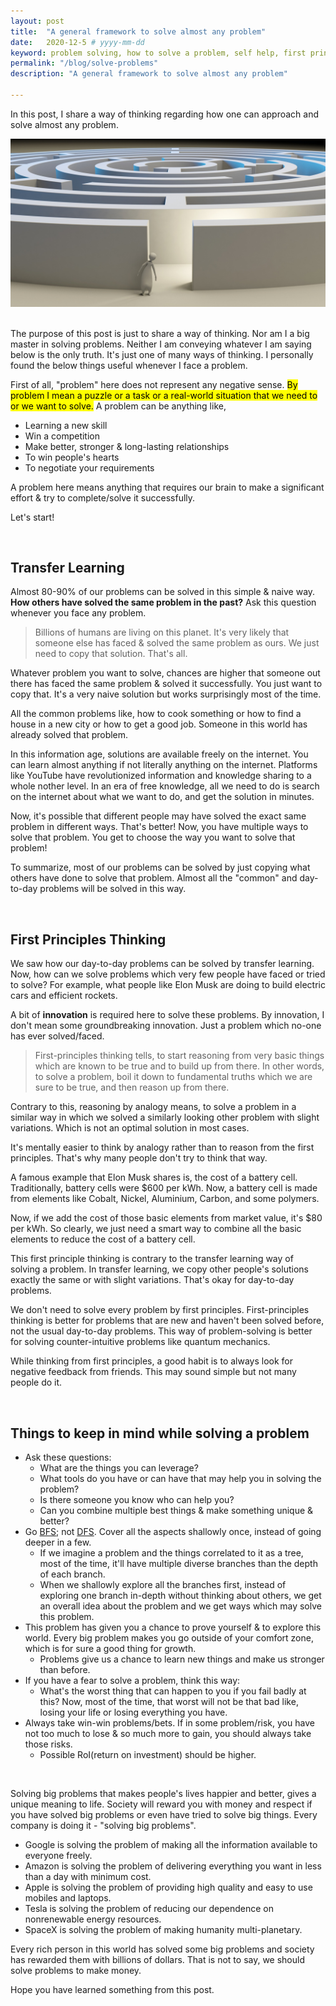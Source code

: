```yaml
---
layout: post
title:  "A general framework to solve almost any problem"
date:   2020-12-5 # yyyy-mm-dd
keyword: problem solving, how to solve a problem, self help, first principles thinking, transfer learning    
permalink: "/blog/solve-problems"
description: "A general framework to solve almost any problem"

---
```


In this post, I share a way of thinking regarding how one can approach and solve almost any problem.

<center><img src="../assets/solve-problems.jpg"/></center>

<br/>

The purpose of this post is just to share a way of thinking. Nor am I a big master in solving problems. Neither I am conveying whatever I am saying below is the only truth. It's just one of many ways of thinking.
I personally found the below things useful whenever I face a problem.

First of all, "problem" here does not represent any negative sense. <mark>By problem I mean a puzzle or a task or a real-world situation that we need to or we want to solve.</mark>
A problem can be anything like,
- Learning a new skill
- Win a competition
- Make better, stronger & long-lasting relationships
- To win people's hearts
- To negotiate your requirements

A problem here means anything that requires our brain to make a significant effort & try to complete/solve it successfully.

Let's start!

<br/>

## Transfer Learning

Almost 80-90% of our problems can be solved in this simple & naive way. <b>How others have solved the same problem in the past?</b> Ask this question whenever you face any problem.

> Billions of humans are living on this planet. It's very likely that someone else has faced & solved the same problem as ours. We just need to copy that solution. That's all.

Whatever problem you want to solve, chances are higher that someone out there has faced the same problem & solved it successfully. You just want to copy that.
It's a very naive solution but works surprisingly most of the time.

All the common problems like, how to cook something or how to find a house in a new city or how to get a good job. Someone in this world has already solved that problem.

In this information age, solutions are available freely on the internet. You can learn almost anything if not literally anything on the internet. Platforms like YouTube have revolutionized information and knowledge sharing to a whole nother level.
In an era of free knowledge, all we need to do is search on the internet about what we want to do, and get the solution in minutes.

Now, it's possible that different people may have solved the exact same problem in different ways. That's better! Now, you have multiple ways to solve that problem. You get to choose the way you want to solve that problem!

To summarize, most of our problems can be solved by just copying what others have done to solve that problem.
Almost all the "common" and day-to-day problems will be solved in this way.

<br/>
  
## First Principles Thinking

We saw how our day-to-day problems can be solved by transfer learning. Now, how can we solve problems which very few people have faced or tried to solve? For example, what people like Elon Musk are doing to build electric cars and efficient rockets.

A bit of <b>innovation</b> is required here to solve these problems. By innovation, I don't mean some groundbreaking innovation. Just a problem which no-one has ever solved/faced.

> First-principles thinking tells, to start reasoning from very basic things which are known to be true and to build up from there.
In other words, to solve a problem, boil it down to fundamental truths which we are sure to be true, and then reason up from there.

Contrary to this, reasoning by analogy means, to solve a problem in a similar way in which we solved a similarly looking other problem with slight variations. Which is not an optimal solution in most cases.

It's mentally easier to think by analogy rather than to reason from the first principles. That's why many people don't try to think that way. 

A famous example that Elon Musk shares is, the cost of a battery cell. Traditionally, battery cells were $600 per kWh. Now, a battery cell is made from elements like Cobalt, Nickel, Aluminium, Carbon, and some polymers.

Now, if we add the cost of those basic elements from market value, it's $80 per kWh. So clearly, we just need a smart way to combine all the basic elements to reduce the cost of a battery cell.

This first principle thinking is contrary to the transfer learning way of solving a problem. In transfer learning, we copy other people's solutions exactly the same or with slight variations. That's okay for day-to-day problems.

We don't need to solve every problem by first principles. First-principles thinking is better for problems that are new and haven't been solved before, not the usual day-to-day problems. This way of problem-solving is better for solving counter-intuitive problems like quantum mechanics.

While thinking from first principles, a good habit is to always look for negative feedback from friends. This may sound simple but not many people do it.

<br/>

## Things to keep in mind while solving a problem

- Ask these questions:
  - What are the things you can leverage?
  - What tools do you have or can have that may help you in solving the problem?
  - Is there someone you know who can help you?
  - Can you combine multiple best things & make something unique & better?
- Go [BFS](https://en.wikipedia.org/wiki/Breadth-first_search); not [DFS](https://en.wikipedia.org/wiki/Depth-first_search). Cover all the aspects shallowly once, instead of going deeper in a few.
  - If we imagine a problem and the things correlated to it as a tree, most of the time, it'll have multiple diverse branches than the depth of each branch.
  - When we shallowly explore all the branches first, instead of exploring one branch in-depth without thinking about others, we get an overall idea about the problem and we get ways which may solve this problem.
- This problem has given you a chance to prove yourself & to explore this world. Every big problem makes you go outside of your comfort zone, which is for sure a good thing for growth.
  - Problems give us a chance to learn new things and make us stronger than before.
- If you have a fear to solve a problem, think this way:
  - What's the worst thing that can happen to you if you fail badly at this? Now, most of the time, that worst will not be that bad like, losing your life or losing everything you have.
- Always take win-win problems/bets. If in some problem/risk, you have not too much to lose & so much more to gain, you should always take those risks.
  - Possible RoI(return on investment) should be higher.
  
<br/>
  
Solving big problems that makes people's lives happier and better, gives a unique meaning to life.
Society will reward you with money and respect if you have solved big problems or even have tried to solve big things. Every company is doing it - "solving big problems".
- Google is solving the problem of making all the information available to everyone freely.
- Amazon is solving the problem of delivering everything you want in less than a day with minimum cost.
- Apple is solving the problem of providing high quality and easy to use mobiles and laptops.
- Tesla is solving the problem of reducing our dependence on nonrenewable energy resources. 
- SpaceX is solving the problem of making humanity multi-planetary.

Every rich person in this world has solved some big problems and society has rewarded them with billions of dollars. That is not to say, we should solve problems to make money.

Hope you have learned something from this post.
